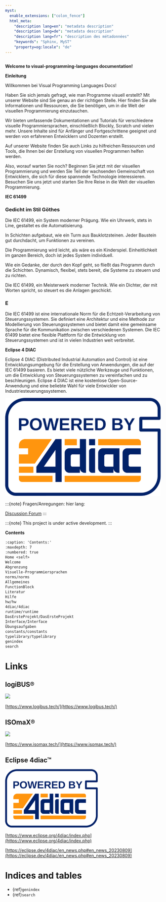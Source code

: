 ```yaml
---
myst:
  enable_extensions: ["colon_fence"]
  html_meta:
    "description lang=en": "metadata description"
    "description lang=de": "metadata description"
    "description lang=fr": "description des métadonnées"
    "keywords": "Sphinx, MyST"
    "property=og:locale": "de"
---
```



```{include} ../README.md
```

**Welcome to visual-programming-languages  documentation!**

**Einleitung**

Willkommen bei Visual Programming Languages Docs!

Haben Sie sich jemals gefragt, wie man Programme visuell erstellt? Mit unserer Website sind Sie genau an der richtigen Stelle. Hier finden Sie alle Informationen und Ressourcen, die Sie benötigen, um in die Welt der visuellen Programmierung einzutauchen.

Wir bieten umfassende Dokumentationen und Tutorials für verschiedene visuelle Programmiersprachen, einschließlich Blockly, Scratch und vielen mehr. Unsere Inhalte sind für Anfänger und Fortgeschrittene geeignet und werden von erfahrenen Entwicklern und Dozenten erstellt.

Auf unserer Website finden Sie auch Links zu hilfreichen Ressourcen und Tools, die Ihnen bei der Erstellung von visuellen Programmen helfen werden.

Also, worauf warten Sie noch? Beginnen Sie jetzt mit der visuellen Programmierung und werden Sie Teil der wachsenden Gemeinschaft von Entwicklern, die sich für diese spannende Technologie interessieren. Besuchen Sie uns jetzt und starten Sie Ihre Reise in die Welt der visuellen Programmierung.

**IEC 61499**

### Gedicht im Stil Göthes

Die IEC 61499,
ein System moderner Prägung.
Wie ein Uhrwerk, stets in Line,
gestaltet es die Automatisierung.

In Schichten aufgebaut,
wie ein Turm aus Bauklotzsteinen.
Jeder Baustein gut durchdacht,
um Funktionen zu vereinen.

Die Programmierung wird leicht,
als wäre es ein Kinderspiel.
Einheitlichkeit im ganzen Bereich,
doch ist jedes System individuell.

Wie ein Gedanke, der durch den Kopf geht,
so fließt das Programm durch die Schichten.
Dynamisch, flexibel, stets bereit,
die Systeme zu steuern und zu richten.

Die IEC 61499,
ein Meisterwerk moderner Technik.
Wie ein Dichter, der mit Worten spricht,
so steuert es die Anlagen geschickt.

### E

Die IEC 61499 ist eine internationale Norm für die Echtzeit-Verarbeitung von Steuerungssystemen. Sie definiert eine Architektur und eine Methode zur Modellierung von Steuerungssystemen und bietet damit eine gemeinsame Sprache für die Kommunikation zwischen verschiedenen Systemen. Die IEC 61499 bietet eine flexible Plattform für die Entwicklung von Steuerungssystemen und ist in vielen Industrien weit verbreitet.

**Eclipse 4 DIAC**

Eclipse 4 DIAC (Distributed Industrial Automation and Control) ist eine Entwicklungsumgebung für die Erstellung von Anwendungen, die auf der IEC 61499 basieren. Es bietet viele nützliche Werkzeuge und Funktionen, um die Entwicklung von Steuerungssystemen zu vereinfachen und zu beschleunigen. Eclipse 4 DIAC ist eine kostenlose Open-Source-Anwendung und eine beliebte Wahl für viele Entwickler von Industriesteuerungssystemen.

![powerdby4diac_large_light](img/powerdby4diac_large_light.svg)

:::{note}
Fragen/Anregungen:
hier lang:

[Discussion Forum](https://github.com/Meisterschulen-am-Ostbahnhof-Munchen/visual-programming-languages-docs/discussions)
:::

:::{note}
This project is under active development.
:::

**Contents**

```{toctree}
:caption: 'Contents:'
:maxdepth: 7
:numbered: true
Home <self>
Welcome
Abgrenzung
Visuelle-Programmiersprachen
norms/norms
Allgemeines
FunctionBlock
Literatur
Hilfe
hw/hw
4diac/4diac
runtime/runtime
DasErsteProjekt/DasErsteProjekt
Interface/Interface
Übungsaufgaben
constants/constants
typelibrary/typelibrary
genindex
search
```



# Links

## logiBUS®

<img src="https://github.com/Meisterschulen-am-Ostbahnhof-Munchen/.github/assets/69573151/126f9534-e2ad-426f-99f5-78863962ec2b" width="300">

[https://www.logibus.tech/](https://www.logibus.tech/)

## ISOmaX®

<img src="https://github.com/Meisterschulen-am-Ostbahnhof-Munchen/.github/assets/69573151/efdb81a4-7b43-4ae2-a730-8539e29bd821" width="300">


[https://www.isomax.tech/](https://www.isomax.tech/)

## Eclipse 4diac™

<img src="https://raw.githubusercontent.com/Meisterschulen-am-Ostbahnhof-Munchen/visual-programming-languages-docs/main/docs/img/powerdby4diac_large_light.svg" width="300">

[https://www.eclipse.org/4diac/index.php](https://www.eclipse.org/4diac/index.php)


[https://eclipse.dev/4diac/en_news.php#en_news_20230809](https://eclipse.dev/4diac/en_news.php#en_news_20230809)

# Indices and tables

- {ref}`genindex`
- {ref}`search`
